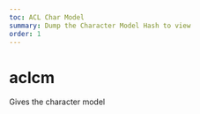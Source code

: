 ```yaml
---
toc: ACL Char Model
summary: Dump the Character Model Hash to view
order: 1
---
```

# aclcm

Gives the character model